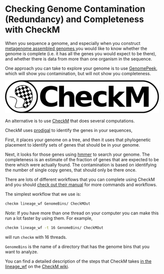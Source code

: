 # Checking Genome Contamination (Redundancy) and Completeness with CheckM

When you sequence a genome, and especially when you construct [metagenome assembled genomes](../CrossAssembly),you would like to know whether the genome is complete (i.e. it has all the genes you would expect to be there), and whether there is data from more than one organism in the sequence.

One approach you can take to explore your genome is to use [GenomePeek](../GenomePeek/), which will show you contamination, but will not show you completeness.

<a href="https://ecogenomics.github.io/CheckM/" target="_blank"><img src="images/checkm.png" width="600 px" alt="CheckM logo" title="The CheckM logo" /></a>

An alternative is to use [CheckM](https://ecogenomics.github.io/CheckM/) that does several computations. 

CheckM uses [prodigal](../ORFCalling/) to identify the genes in your sequences, 

First, it places your genome on a tree, and then it uses that phylogenetic placement to identify sets of genes that should be in your genome.

Next, it looks for those genes using [hmmer](../Databases) to search your genome. The completeness is an estimate of the fraction of genes that are expected to be there which were actually found. The contamination is based on identifying the number of single copy genes, that should only be there once.

There are lots of different workflows that you can complete using CheckM and  you should [check out their manual](https://github.com/Ecogenomics/CheckM/wiki) for more commands and workflows.

The simplest workflow that we use is:

```bash
checkm lineage_wf GenomeBins/ CheckMOut
```

*Note:* If you have more than one thread on your computer you can make this run a lot faster by using them. For example,

```bash
checkm lineage_wf -t 16 GenomeBins/ CheckMOut
```
will run `checkm` with 16 threads.

`GenomeBins` is the name of a directory that has the genome bins that you want to analyze.

You can find a detailed description of the steps that CheckM takes [in the lineage_wf](https://github.com/Ecogenomics/CheckM/wiki/Workflows#lineage-specific-workflow) on the [CheckM wiki](https://github.com/Ecogenomics/CheckM/wiki). 




